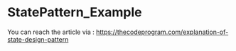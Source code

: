 # StatePattern_Example
You can reach the article via : https://thecodeprogram.com/explanation-of-state-design-pattern

